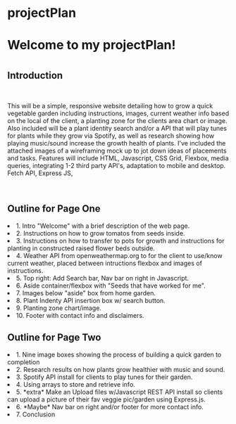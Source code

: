 # projectPlan
<h1>Welcome to my projectPlan!<h1>
<h2>Introduction</h2>
<br>
<p>This will be a simple, responsive website detailing how to grow a quick vegetable garden including instructions, images, current weather info based on the local of the client, a planting zone for the clients area chart or image. Also included will be a plant identity search and/or a API that will play tunes for plants while they grow via Spotify, as well as research showing how playing music/sound increase the growth health of plants. I've included the attached images of a wireframing mock up to jot down ideas of placements and tasks.
Features will include HTML, Javascript, CSS Grid, Flexbox, media queries, integrating 1-2 third party API's, adaptation to mobile and desktop. Fetch API, Express JS, </p>
<br>
<h2>Outline for Page One</h2>
<p>
 <li>1. Intro "Welcome" with a brief description of the web page.</li>
 <li>2. Instructions on how to grow tomatos from seeds inside.</li> 
 <li>3. Instructions on how to transfer to pots for growth and
       instructions for planting in constructed raised flower beds outside.</li>
 <li>4. Weather API from openweathermap.org to for the client to use/know current weather,      placed between intructions flexbox and images of instructions.</li>
 <li>5. Top right: Add Search bar, Nav bar on right in Javascript.</li>
 <li>6. Aside container/flexbox with "Seeds that have worked for me".</li>
 <li>7. Images below "aside" box from home garden.</li>
 <li>8. Plant Indenty API insertion box w/ search button.</li>
 <li>9. Planting zone chart/image.</li>
 <li>10. Footer with contact info and disclaimers.</li>
</p>
<h2>Outline for Page Two</h2>
<p>
    <li>1. Nine image boxes showing the process of building a quick garden to completion</li>
    <li>2. Research results on how plants grow healthier with music and sound.</li>
    <li>3. Spotify API install for clients to play tunes for their garden.</li>
    <li>4. Using arrays to store and retrieve info.</li>
    <li>5. *extra* Make an Upload files w/Javascript REST API install so clients can upload a picture of their fav veggie pic/garden using  Express.js.</li>
    <li>6. *Maybe* Nav bar on right and/or footer for more contact info.</li>
    <li>7. Conclusion</li>

